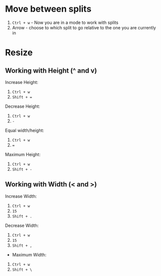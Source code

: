 #                  Move between splits

1. `Ctrl + w` - Now you are in a mode to work with splits
2. Arrow - choose to which split to go relative to the one you are currently in









#                  Resize

##                 Working with Height (^ and v)

Increase Height:
1. `Ctrl + w`
2. `Shift + =`

Decrease Height:
1. `Ctrl + w`
2. `-`

Equal width/height:
1. `Ctrl + w`
2. `=`

Maximum Height:
1. `Ctrl + w`
2. `Shift + -`

##                 Working with Width (< and >)

Increase Width:
1. `Ctrl + w`
2. `15`
3. `Shift + .`

Decrease Width:
1. `Ctrl + w`
2. `15`
3. `Shift + ,`

- Maximum Width:
1. `Ctrl + w`
2. `Shift + \`